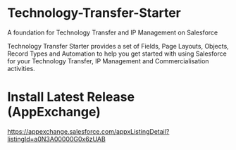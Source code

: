 # Technology-Transfer-Starter

A foundation for Technology Transfer and IP Management on Salesforce

Technology Transfer Starter provides a set of Fields, Page Layouts, Objects, Record Types and Automation to help you get started with using Salesforce for your Technology Transfer, IP Management and Commercialisation activities.

# Install Latest Release (AppExchange)
https://appexchange.salesforce.com/appxListingDetail?listingId=a0N3A00000G0x6zUAB

